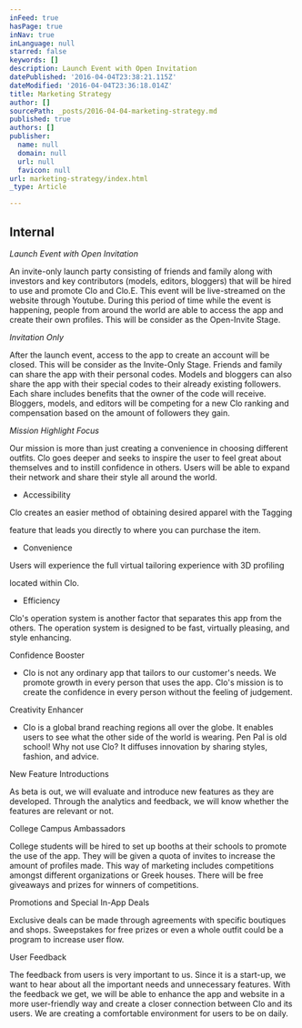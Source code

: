 ```yaml
---
inFeed: true
hasPage: true
inNav: true
inLanguage: null
starred: false
keywords: []
description: Launch Event with Open Invitation
datePublished: '2016-04-04T23:38:21.115Z'
dateModified: '2016-04-04T23:36:18.014Z'
title: Marketing Strategy
author: []
sourcePath: _posts/2016-04-04-marketing-strategy.md
published: true
authors: []
publisher:
  name: null
  domain: null
  url: null
  favicon: null
url: marketing-strategy/index.html
_type: Article

---
```

## Internal

_Launch Event with Open Invitation_

An invite-only launch party consisting of friends and family along with investors and key contributors (models, editors, bloggers) that will be hired to use and promote Clo and Clo.E. This event will be live-streamed on the website through Youtube. During this period of time while the event is happening, people from around the world are able to access the app and create their own profiles. This will be consider as the Open-Invite Stage.

_Invitation Only_

After the launch event, access to the app to create an account will be closed. This will be consider as the Invite-Only Stage. Friends and family can share the app with their personal codes. Models and bloggers can also share the app with their special codes to their already existing followers. Each share includes benefits that the owner of the code will receive. Bloggers, models, and editors will be competing for a new Clo ranking and compensation based on the amount of followers they gain.

_Mission Highlight Focus_

Our mission is more than just creating a convenience in choosing different outfits. Clo goes deeper and seeks to inspire the user to feel great about themselves and to instill confidence in others. Users will be able to expand their network and share their style all around the world.

* Accessibility

Clo creates an easier method of obtaining desired apparel with the Tagging 

feature that leads you directly to where you can purchase the item.

* Convenience

Users will experience the full virtual tailoring experience with 3D profiling 

located within Clo.

* Efficiency

Clo's operation system is another factor that separates this app from the others. The operation system is designed to be fast, virtually pleasing, and style enhancing.

Confidence Booster

- Clo is not any ordinary app that tailors to our customer's needs. We promote growth in every person that uses the app. Clo's mission is to create the confidence in every person without the feeling of judgement.

Creativity Enhancer

- Clo is a global brand reaching regions all over the globe. It enables users to see what the other side of the world is wearing. Pen Pal is old school! Why not use Clo? It diffuses innovation by sharing styles, fashion, and advice.

New Feature Introductions

As beta is out, we will evaluate and introduce new features as they are developed. Through the analytics and feedback, we will know whether the features are relevant or not.

College Campus Ambassadors

College students will be hired to set up booths at their schools to promote the use of the app. They will be given a quota of invites to increase the amount of profiles made. This way of marketing includes competitions amongst different organizations or Greek houses. There will be free giveaways and prizes for winners of competitions.

Promotions and Special In-App Deals

Exclusive deals can be made through agreements with specific boutiques and shops. Sweepstakes for free prizes or even a whole outfit could be a program to increase user flow.

User Feedback

The feedback from users is very important to us. Since it is a start-up, we want to hear about all the important needs and unnecessary features. With the feedback we get, we will be able to enhance the app and website in a more user-friendly way and create a closer connection between Clo and its users. We are creating a comfortable environment for users to be on daily.